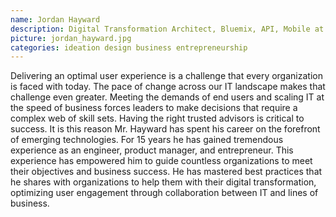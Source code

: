 ```yaml
---
name: Jordan Hayward
description: Digital Transformation Architect, Bluemix, API, Mobile at IBM
picture: jordan_hayward.jpg 
categories: ideation design business entrepreneurship
---
```



<p>

Delivering an optimal user experience is a challenge that every organization is faced with today.  The pace of change across our IT landscape makes that challenge even greater.  Meeting the demands of end users and scaling IT at the speed of business forces leaders to make decisions that require a complex web of skill sets.   Having the right trusted advisors is critical to success.  It is this reason Mr. Hayward has spent his career on the forefront of emerging technologies.  For 15 years he has gained tremendous experience as an engineer, product manager, and entrepreneur.  This experience has empowered him to guide countless organizations to meet their objectives and business success.  He has mastered best practices that he shares with organizations to help them with their digital transformation, optimizing user engagement through collaboration between IT and lines of business. 

</p>
